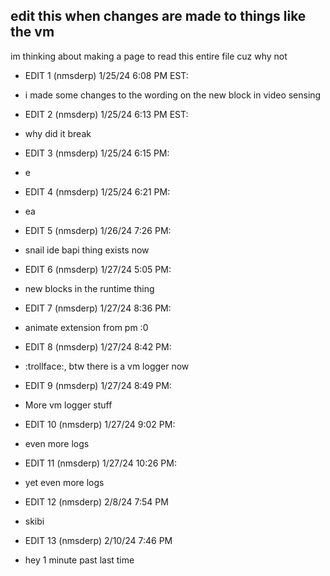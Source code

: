 ## edit this when changes are made to things like the vm
im thinking about making a page to read this entire file cuz why not
    
- EDIT 1 (nmsderp) 1/25/24 6:08 PM EST:
- i made some changes to the wording on the new block in video sensing
   
- EDIT 2 (nmsderp) 1/25/24 6:13 PM EST:
- why did it break
   
- EDIT 3 (nmsderp) 1/25/24 6:15 PM:
- e
  
- EDIT 4 (nmsderp) 1/25/24 6:21 PM:
- ea
  
- EDIT 5 (nmsderp) 1/26/24 7:26 PM:
- snail ide bapi thing exists now
  
- EDIT 6 (nmsderp) 1/27/24 5:05 PM:
- new blocks in the runtime thing
  
- EDIT 7 (nmsderp) 1/27/24 8:36 PM:
- animate extension from pm :0

- EDIT 8 (nmsderp) 1/27/24 8:42 PM:
- :trollface:, btw there is a vm logger now

- EDIT 9 (nmsderp) 1/27/24 8:49 PM:
- More vm logger stuff
  
- EDIT 10 (nmsderp) 1/27/24 9:02 PM:
- even more logs
  
- EDIT 11 (nmsderp) 1/27/24 10:26 PM:
- yet even more logs
  
- EDIT 12 (nmsderp) 2/8/24 7:54 PM
- skibi

- EDIT 13 (nmsderp) 2/10/24 7:46 PM
- hey 1 minute past last time
